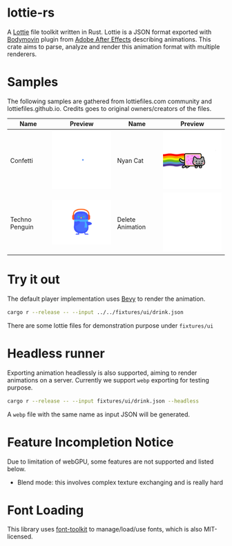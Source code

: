 # lottie-rs

A [Lottie](https://github.com/airbnb/lottie-web) file toolkit written in Rust. Lottie is a JSON format exported with [Bodymovin](https://github.com/airbnb/lottie-web) plugin from [Adobe After Effects](http://www.adobe.com/products/aftereffects.html) describing animations. This crate aims to parse, analyze and render this animation format with multiple renderers.


# Samples

The following samples are gathered from lottiefiles.com community and lottiefiles.github.io. Credits
goes to original owners/creators of the files.

| **Name**       | **Preview**                                                  | **Name**         | **Preview**                                            |
| -------------- | ------------------------------------------------------------ | ---------------- | ------------------------------------------------------ |
| Confetti       | <img src="fixtures/results/confetti.webp" width="200">       | Nyan Cat         | <img src="fixtures/results/nyan_cat.webp" width="200"> |
| Techno Penguin | <img src="fixtures/results/techno_penguin.webp" width="200"> | Delete Animation | <img src="fixtures/results/delete.webp" width="200">   |

# Try it out

The default player implementation uses [Bevy](https://github.com/bevyengine/bevy) to render the animation.

```bash
cargo r --release -- --input ../../fixtures/ui/drink.json
```

There are some lottie files for demonstration purpose under `fixtures/ui`

# Headless runner

Exporting animation headlessly is also supported, aiming to render animations on a server. Currently we support
`webp` exporting for testing purpose.

```bash
cargo r --release -- --input fixtures/ui/drink.json --headless
```

A `webp` file with the same name as input JSON will be generated.

# Feature Incompletion Notice

Due to limitation of webGPU, some features are not supported and listed below.

- Blend mode: this involves complex texture exchanging and is really hard


# Font Loading

This library uses [font-toolkit](https://github.com/alibaba/font-toolkit) to manage/load/use fonts, which
is also MIT-licensed.
